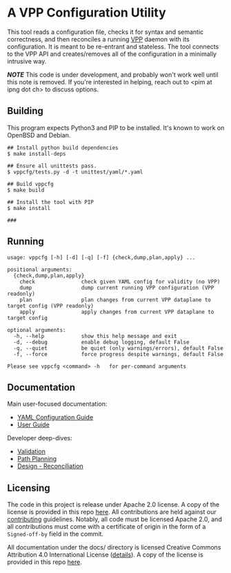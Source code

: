 # A VPP Configuration Utility

This tool reads a configuration file, checks it for syntax and semantic correctness, and then
reconciles a running [VPP](https://fd.io/) daemon with its configuration. It is meant to be
re-entrant and stateless. The tool connects to the VPP API and creates/removes all of the
configuration in a minimally intrusive way.

***NOTE*** This code is under development, and probably won't work well until this note is removed.
If you're interested in helping, reach out to &lt;pim at ipng dot ch&gt; to discuss options.

## Building

This program expects Python3 and PIP to be installed. It's known to work on OpenBSD and Debian.

```
## Install python build dependencies 
$ make install-deps

## Ensure all unittests pass.
$ vppcfg/tests.py -d -t unittest/yaml/*.yaml

## Build vppcfg
$ make build

## Install the tool with PIP
$ make install

###

```

## Running

```
usage: vppcfg [-h] [-d] [-q] [-f] {check,dump,plan,apply} ...

positional arguments:
  {check,dump,plan,apply}
    check               check given YAML config for validity (no VPP)
    dump                dump current running VPP configuration (VPP readonly)
    plan                plan changes from current VPP dataplane to target config (VPP readonly)
    apply               apply changes from current VPP dataplane to target config

optional arguments:
  -h, --help            show this help message and exit
  -d, --debug           enable debug logging, default False
  -q, --quiet           be quiet (only warnings/errors), default False
  -f, --force           force progress despite warnings, default False

Please see vppcfg <command> -h   for per-command arguments
```

## Documentation

Main user-focused documentation:
*   [YAML Configuration Guide](docs/config-guide.md)
*   [User Guide](docs/user-guide.md)

Developer deep-dives:
*   [Validation](https://ipng.ch/s/articles/2022/03/27/vppcfg-1.html)
*   [Path Planning](https://ipng.ch/s/articles/2022/04/02/vppcfg-2.html)
*   [Design - Reconciliation](docs/design.md)


## Licensing

The code in this project is release under Apache 2.0 license. A copy of the license
is provided in this repo [here](LICENSE). All contributions are held against our
[contributing](docs/contributing.md) guidelines. Notably, all code must be licensed
Apache 2.0, and all contributions must come with a certificate of origin in the
form of a `Signed-off-by` field in the commit.

All documentation under the docs/ directory is licensed Creative Commons Attribution
4.0 International License ([details](http://creativecommons.org/licenses/by/4.0/)). A
copy of the license is provided in this repo [here](docs/LICENSE).

